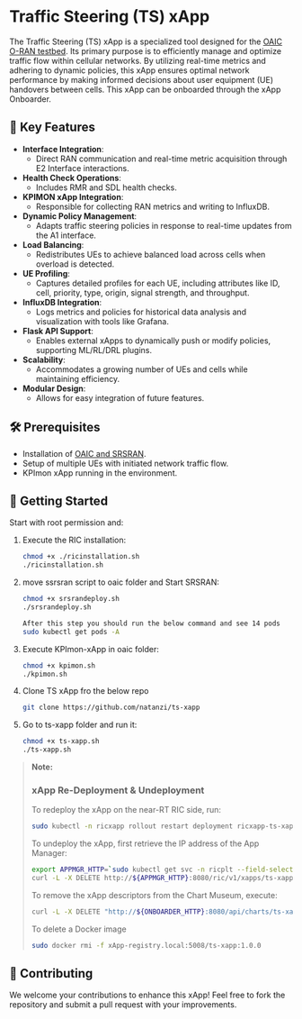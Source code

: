# Traffic Steering (TS) xApp

The Traffic Steering (TS) xApp is a specialized tool designed for the [OAIC O-RAN testbed](https://www.openaicellular.org/). Its primary purpose is to efficiently manage and optimize traffic flow within cellular networks. By utilizing real-time metrics and adhering to dynamic policies, this xApp ensures optimal network performance by making informed decisions about user equipment (UE) handovers between cells. 
This xApp can be onboarded through the xApp Onboarder.

## 🌟 Key Features

- **Interface Integration**: 
  - Direct RAN communication and real-time metric acquisition through E2 Interface interactions.
- **Health Check Operations**: 
  - Includes RMR and SDL health checks.
- **KPIMON xApp Integration**:
  - Responsible for collecting RAN metrics and writing to InfluxDB.
- **Dynamic Policy Management**:
  - Adapts traffic steering policies in response to real-time updates from the A1 interface.
- **Load Balancing**:
  - Redistributes UEs to achieve balanced load across cells when overload is detected.
- **UE Profiling**:
  - Captures detailed profiles for each UE, including attributes like ID, cell, priority, type, origin, signal strength, and throughput.
- **InfluxDB Integration**:
  - Logs metrics and policies for historical data analysis and visualization with tools like Grafana.
- **Flask API Support**:
  - Enables external xApps to dynamically push or modify policies, supporting ML/RL/DRL plugins.
- **Scalability**:
  - Accommodates a growing number of UEs and cells while maintaining efficiency.
- **Modular Design**:
  - Allows for easy integration of future features.

## 🛠 Prerequisites

- Installation of [OAIC and SRSRAN](https://openaicellular.github.io/oaic/).
- Setup of multiple UEs with initiated network traffic flow.
- KPImon xApp running in the environment.

## 🚀 Getting Started
Start with root permission and:

1. Execute the RIC installation:
   ```bash
   chmod +x ./ricinstallation.sh
   ./ricinstallation.sh
2. move ssrsran script to oaic folder and Start SRSRAN:
   ```bash
   chmod +x srsrandeploy.sh
   ./srsrandeploy.sh

   After this step you should run the below command and see 14 pods
   sudo kubectl get pods -A
3. Execute KPImon-xApp in oaic folder:
   ```bash
   chmod +x kpimon.sh
   ./kpimon.sh
4. Clone TS xApp fro the below repo
   ```bash
   git clone https://github.com/natanzi/ts-xapp
   
5. Go to ts-xapp folder and run it:
   ```bash
   chmod +x ts-xapp.sh
   ./ts-xapp.sh

> **Note:**
> 
> ### xApp Re-Deployment & Undeployment
> To redeploy the xApp on the near-RT RIC side, run:
> ```bash
> sudo kubectl -n ricxapp rollout restart deployment ricxapp-ts-xapp
> ```
> To undeploy the xApp, first retrieve the IP address of the App Manager:
> ```bash
> export APPMGR_HTTP=`sudo kubectl get svc -n ricplt --field-selector metadata.name=service-ricplt-appmgr-http -o jsonpath='{.items[0].spec.clusterIP}'`
> curl -L -X DELETE http://${APPMGR_HTTP}:8080/ric/v1/xapps/ts-xapp
> ```
> To remove the xApp descriptors from the Chart Museum, execute:
> ```bash
> curl -L -X DELETE "http://${ONBOARDER_HTTP}:8080/api/charts/ts-xapp/1.0.0"
> ```
> To delete a Docker image
> ```bash
> sudo docker rmi -f xApp-registry.local:5008/ts-xapp:1.0.0


## 🤝 Contributing
We welcome your contributions to enhance this xApp! Feel free to fork the repository and submit a pull request with your improvements.
